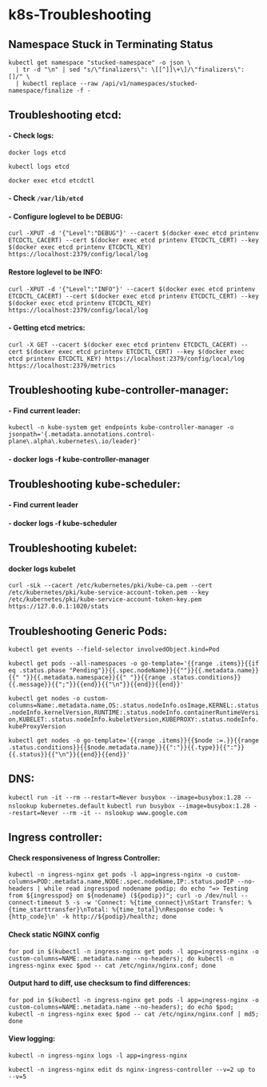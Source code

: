 # k8s-Troubleshooting

## Namespace Stuck in Terminating Status

```
kubectl get namespace "stucked-namespace" -o json \
  | tr -d "\n" | sed "s/\"finalizers\": \[[^]]\+\]/\"finalizers\": []/" \
  | kubectl replace --raw /api/v1/namespaces/stucked-namespace/finalize -f -
```

## Troubleshooting etcd:
#### - Check logs: 
`docker logs etcd`

`kubectl logs etcd`

`docker exec etcd etcdctl`
#### - Check `/var/lib/etcd`
#### - Configure loglevel to be DEBUG:
`curl -XPUT -d '{"Level":"DEBUG"}' --cacert $(docker exec etcd printenv ETCDCTL_CACERT) --cert $(docker exec etcd printenv ETCDCTL_CERT) --key $(docker exec etcd printenv ETCDCTL_KEY) https://localhost:2379/config/local/log`

#### Restore loglevel to be INFO:
`curl -XPUT -d '{"Level":"INFO"}' --cacert $(docker exec etcd printenv ETCDCTL_CACERT) --cert $(docker exec etcd printenv ETCDCTL_CERT) --key $(docker exec etcd printenv ETCDCTL_KEY) https://localhost:2379/config/local/log`

#### - Getting etcd metrics:
`curl -X GET --cacert $(docker exec etcd printenv ETCDCTL_CACERT) --cert $(docker exec etcd printenv ETCDCTL_CERT) --key $(docker exec etcd printenv ETCDCTL_KEY) https://localhost:2379/config/local/log https://localhost:2379/metrics`

## Troubleshooting kube-controller-manager:
#### - Find current leader:
`kubectl -n kube-system get endpoints kube-controller-manager -o jsonpath='{.metadata.annotations.control-plane\.alpha\.kubernetes\.io/leader}'`

#### - docker logs -f kube-controller-manager

## Troubleshooting kube-scheduler:
#### - Find current leader
#### - docker logs -f kube-scheduler

## Troubleshooting kubelet:

#### docker logs kubelet
`curl -sLk --cacert /etc/kubernetes/pki/kube-ca.pem --cert /etc/kubernetes/pki/kube-service-account-token.pem --key /etc/kubernetes/pki/kube-service-account-token-key.pem https://127.0.0.1:1020/stats`

## Troubleshooting Generic Pods:

`kubectl get events --field-selector involvedObject.kind=Pod`

`kubectl get pods --all-namespaces -o go-template='{{range .items}}{{if eq .status.phase "Pending"}}{{.spec.nodeName}}{{""}}{{.metadata.name}}{{" "}}{{.metadata.namespace}}{{" "}}{{range .status.conditions}}{{.message}}{{";"}}{{end}}{{"\n"}}{{end}}{{end}}'`

`kubectl get nodes -o custom-columns=Name:.metadata.name,OS:.status.nodeInfo.osImage,KERNEL:.status.nodeInfo.kernelVersion,RUNTIME:.status.nodeInfo.containerRuntimeVersion,KUBELET:.status.nodeInfo.kubeletVersion,KUBEPROXY:.status.nodeInfo.kubeProxyVersion`


`kubectl get nodes -o go-template='{{range .items}}{{$node :=.}}{{range .status.conditions}}{{$node.metadata.name}}{{":"}}{{.type}}{{":"}}{{.status}}{{"\n"}}{{end}}{{end}}'`

## DNS:

`kubectl run -it --rm --restart=Never busybox --image=busybox:1.28 -- nslookup kubernetes.default`
`kubectl run busybox --image=busybox:1.28 --restart=Never --rm -it -- nslookup www.google.com`

## Ingress controller:

#### Check responsiveness of Ingress Controller: 
`kubectl -n ingress-nginx get pods -l app=ingress-nginx -o custom-columns=POD:.metadata.name,NODE:.spec.nodeName,IP:.status.podIP --no-headers | while read ingresspod nodename podip; do echo "=> Testing from ${ingresspod} on ${nodename} (${podip})"; curl -o /dev/null --connect-timeout 5 -s -w 'Connect: %{time_connect}\nStart Transfer: %{time_starttransfer}\nTotal: %{time_total}\nResponse code: %{http_code}\n' -k http://${podip}/healthz; done`

#### Check static NGINX config

`for pod in $(kubectl -n ingress-nginx get pods -l app=ingress-nginx -o custom-columns=NAME:.metadata.name --no-headers); do kubectl -n ingress-nginx exec $pod -- cat /etc/nginx/nginx.conf; done`

#### Output hard to diff, use checksum to find differences:

`for pod in $(kubectl -n ingress-nginx get pods -l app=ingress-nginx -o custom-columns=NAME:.metadata.name --no-headers); do echo $pod; kubectl -n ingress-nginx exec $pod -- cat /etc/nginx/nginx.conf | md5; done`

#### View logging:

`kubectl -n ingress-nginx logs -l app=ingress-nginx`

`kubectl -n ingress-nginx edit ds nginx-ingress-controller --v=2 up to --v=5`
